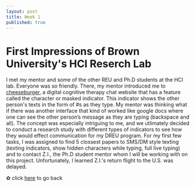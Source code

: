 ```yaml
---
layout: post
title: Week 1
published: true
---
```


# First Impressions of Brown University's HCI Reserch Lab

I met my mentor and some of the other REU and Ph.D students at the HCI lab. Everyone was so friendly. There, my mentor introduced me to [cheeseburger](https://cheeseburgertherapy.org/), a digital cognitive therapy chat website that has a feature called the character or masked indicator. This indicator shows the other person's texts in the form of #s as they type. My mentor was thinking what if there was another interface that kind of worked like google docs where one can see the other person’s message as they are typing (backspace and all). The concept was especially intriguing to me, and we utlimately decided to conduct a research study with different types of indicators to see how they would effect communication for my DREU program. For my first few tasks, I was assigned to find 5 clossest papers to SMS/DM style texting (texting indicators, show hidden characters while typing, full live typing) and to contact Z.I., the Ph.D student mentor whom I will be working with on this project. Unfortunately, I learned Z.I.'s return flight to the U.S. was delayed.

✿ click [here](https://momentine.github.io/) to go back
